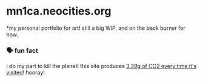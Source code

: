 # mn1ca.neocities.org
*my personal portfolio for art! still a big WIP, and on the back burner for now.

### :speaking_head: fun fact
i do my part to kill the planet! this site produces [3.39g of CO2 every time it's visited](https://www.websitecarbon.com/website/mn1ca-neocities-org/)! hooray!
